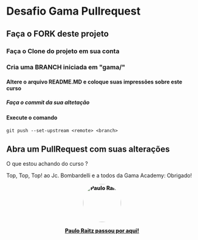 # Desafio Gama Pullrequest

## Faça o FORK deste projeto

### Faça o Clone do projeto em sua conta

### Cria uma BRANCH iniciada em "gama/"

#### Altere o arquivo README.MD e coloque suas impressões sobre este curso

##### Faça o commit da sua altetação

#### Execute o comando

`git push --set-upstream <remote> <branch>`

## Abra um PullRequest com suas alterações

O que estou achando do curso ?

Top, Top, Top! ao Jc. Bombardelli e a todos da Gama Academy: Obrigado!

<div align="center" >
<a style="font-weight:800;"href="https://github.com/Paulo-JRaitz/">
<img style="border-radius: 50%;" src="https://avatars.githubusercontent.com/u/69216941?v=4"width="100px;" alt="Paulo Raitz"/>
<p>Paulo Raitz passou por aqui!</p>
</a>
</div>
